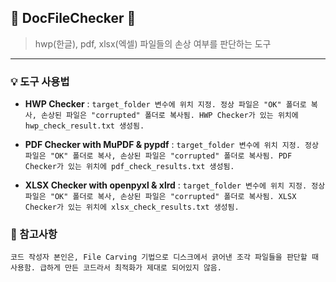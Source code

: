 ## 📄 DocFileChecker 📄
> hwp(한글), pdf, xlsx(엑셀) 파일들의 손상 여부를 판단하는 도구

----
###  💡  도구 사용법
- **HWP Checker** : `target_folder 변수에 위치 지정. 정상 파일은 "OK" 폴더로 복사, 손상된 파일은 "corrupted" 폴더로 복사됨. HWP Checker가 있는 위치에 hwp_check_result.txt 생성됨.` 

- **PDF Checker with MuPDF & pypdf** : `target_folder 변수에 위치 지정. 정상 파일은 "OK" 폴더로 복사, 손상된 파일은 "corrupted" 폴더로 복사됨. PDF Checker가 있는 위치에 pdf_check_results.txt 생성됨.` 

- **XLSX Checker with openpyxl & xlrd** : `target_folder 변수에 위치 지정. 정상 파일은 "OK" 폴더로 복사, 손상된 파일은 "corrupted" 폴더로 복사됨. XLSX Checker가 있는 위치에 xlsx_check_results.txt 생성됨.` 

### 📌 참고사항
 `코드 작성자 본인은, File Carving 기법으로 디스크에서 긁어낸 조각 파일들을 판단할 때 사용함. 급하게 만든 코드라서 최적화가 제대로 되어있지 않음.`
